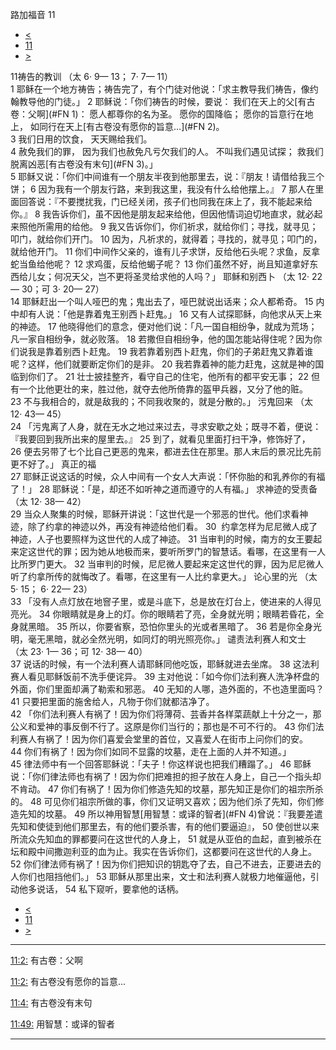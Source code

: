 ﻿





 路加福音 11




* [<](bible/LUK10.md)
* [11](bible/LUK.md)
* [>](bible/LUK12.md)



 
11祷告的教训 （太
6·
9—
13；
7·
7—
11）  
1 耶稣在一个地方祷告；祷告完了，有个门徒对他说：「求主教导我们祷告，像约翰教导他的门徒。」 
2 耶稣说：「你们祷告的时候，要说： 我们在天上的父[有古卷：父啊](#FN
1)： 愿人都尊你的名为圣。 愿你的国降临； 愿你的旨意行在地上， 如同行在天上[有古卷没有愿你的旨意…](#FN
2)。  
3 我们日用的饮食， 天天赐给我们。  
4 赦免我们的罪， 因为我们也赦免凡亏欠我们的人。 不叫我们遇见试探； 救我们脱离凶恶[有古卷没有末句](#FN
3)。」  
5 耶稣又说：「你们中间谁有一个朋友半夜到他那里去，说：『朋友！请借给我三个饼； 
6 因为我有一个朋友行路，来到我这里，我没有什么给他摆上。』 
7 那人在里面回答说：『不要搅扰我，门已经关闭，孩子们也同我在床上了，我不能起来给你。』 
8 我告诉你们，虽不因他是朋友起来给他，但因他情词迫切地直求，就必起来照他所需用的给他。 
9 我又告诉你们，你们祈求，就给你们；寻找，就寻见；叩门，就给你们开门。 
10 因为，凡祈求的，就得着；寻找的，就寻见；叩门的，就给他开门。 
11 你们中间作父亲的，谁有儿子求饼，反给他石头呢？求鱼，反拿蛇当鱼给他呢？ 
12 求鸡蛋，反给他蝎子呢？ 
13 你们虽然不好，尚且知道拿好东西给儿女；何况天父，岂不更将圣灵给求他的人吗？」 耶稣和别西卜 （太
12·
22—
30；可
3·
20—
27）  
14 耶稣赶出一个叫人哑巴的鬼；鬼出去了，哑巴就说出话来；众人都希奇。 
15 内中却有人说：「他是靠着鬼王别西卜赶鬼。」 
16 又有人试探耶稣，向他求从天上来的神迹。 
17 他晓得他们的意念，便对他们说：「凡一国自相纷争，就成为荒场；凡一家自相纷争，就必败落。 
18 若撒但自相纷争，他的国怎能站得住呢？因为你们说我是靠着别西卜赶鬼。 
19 我若靠着别西卜赶鬼，你们的子弟赶鬼又靠着谁呢？这样，他们就要断定你们的是非。 
20 我若靠着神的能力赶鬼，这就是神的国临到你们了。 
21 壮士披挂整齐，看守自己的住宅，他所有的都平安无事； 
22 但有一个比他更壮的来，胜过他，就夺去他所倚靠的盔甲兵器，又分了他的赃。 
23 不与我相合的，就是敌我的；不同我收聚的，就是分散的。」 污鬼回来 （太
12·
43—
45）  
24 「污鬼离了人身，就在无水之地过来过去，寻求安歇之处；既寻不着，便说：『我要回到我所出来的屋里去。』 
25 到了，就看见里面打扫干净，修饰好了， 
26 便去另带了七个比自己更恶的鬼来，都进去住在那里。那人末后的景况比先前更不好了。」 真正的福  
27 耶稣正说这话的时候，众人中间有一个女人大声说：「怀你胎的和乳养你的有福了！」 
28 耶稣说：「是，却还不如听神之道而遵守的人有福。」 求神迹的受责备 （太
12·
38—
42）  
29 当众人聚集的时候，耶稣开讲说：「这世代是一个邪恶的世代。他们求看神迹，除了约拿的神迹以外，再没有神迹给他们看。 
30  约拿怎样为尼尼微人成了神迹，人子也要照样为这世代的人成了神迹。 
31 当审判的时候，南方的女王要起来定这世代的罪；因为她从地极而来，要听所罗门的智慧话。看哪，在这里有一人比所罗门更大。 
32 当审判的时候，尼尼微人要起来定这世代的罪，因为尼尼微人听了约拿所传的就悔改了。看哪，在这里有一人比约拿更大。」 论心里的光 （太
5·
15；
6·
22—
23）  
33 「没有人点灯放在地窨子里，或是斗底下，总是放在灯台上，使进来的人得见亮光。 
34 你眼睛就是身上的灯。你的眼睛若了亮，全身就光明；眼睛若昏花，全身就黑暗。 
35 所以，你要省察，恐怕你里头的光或者黑暗了。 
36 若是你全身光明，毫无黑暗，就必全然光明，如同灯的明光照亮你。」 谴责法利赛人和文士 （太
23·
1—
36；可
12·
38—
40）  
37 说话的时候，有一个法利赛人请耶稣同他吃饭，耶稣就进去坐席。 
38 这法利赛人看见耶稣饭前不洗手便诧异。 
39 主对他说：「如今你们法利赛人洗净杯盘的外面，你们里面却满了勒索和邪恶。 
40 无知的人哪，造外面的，不也造里面吗？ 
41 只要把里面的施舍给人，凡物于你们就都洁净了。  
42 「你们法利赛人有祸了！因为你们将薄荷、芸香并各样菜蔬献上十分之一，那公义和爱神的事反倒不行了。这原是你们当行的；那也是不可不行的。 
43 你们法利赛人有祸了！因为你们喜爱会堂里的首位，又喜爱人在街市上问你们的安。 
44 你们有祸了！因为你们如同不显露的坟墓，走在上面的人并不知道。」  
45 律法师中有一个回答耶稣说：「夫子！你这样说也把我们糟蹋了。」 
46 耶稣说：「你们律法师也有祸了！因为你们把难担的担子放在人身上，自己一个指头却不肯动。 
47 你们有祸了！因为你们修造先知的坟墓，那先知正是你们的祖宗所杀的。 
48 可见你们祖宗所做的事，你们又证明又喜欢；因为他们杀了先知，你们修造先知的坟墓。 
49 所以神用智慧[用智慧：或译的智者](#FN
4)曾说：『我要差遣先知和使徒到他们那里去，有的他们要杀害，有的他们要逼迫』， 
50 使创世以来所流众先知血的罪都要问在这世代的人身上， 
51 就是从亚伯的血起，直到被杀在坛和殿中间撒迦利亚的血为止。我实在告诉你们，这都要问在这世代的人身上。 
52 你们律法师有祸了！因为你们把知识的钥匙夺了去，自己不进去，正要进去的人你们也阻挡他们。」 
53 耶稣从那里出来，文士和法利赛人就极力地催逼他，引动他多说话， 
54 私下窥听，要拿他的话柄。 
* [<](bible/LUK10.md)
* [11](bible/LUK.md)
* [>](bible/LUK12.md)





---


[11:2:](#V2)
有古卷：父啊


[11:2:](#V2)
有古卷没有愿你的旨意…


[11:4:](#V4)
有古卷没有末句


[11:49:](#V49)
用智慧：或译的智者




---









